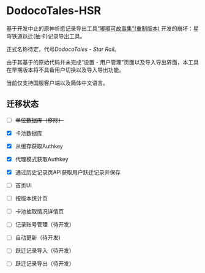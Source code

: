 # DodocoTales-HSR

基于开发中止的原神祈愿记录导出工具[“嘟嘟可故事集”(重制版本)](https://github.com/TremblingMoeNew/DodocoTales) 开发的崩坏：星穹铁道跃迁(抽卡)记录导出工具。

正式名称待定，代号*DodocoTales - Star Rail*。



由于其基于的原始代码并未完成“设置 - 用户管理”页面以及导入导出界面，本工具在早期版本将不具备用户切换以及导入导出功能。

当前仅支持国服客户端以及简体中文语言。



## 迁移状态

- [ ] ~~单位数据库（移除）~~

- [x] 卡池数据库

- [x] 从缓存获取Authkey

- [x] 代理模式获取Authkey

- [x] 通过历史记录页API获取用户跃迁记录并保存

- [ ] 首页UI

- [ ] 按版本统计页

- [ ] 卡池抽取情况详情页

- [ ] 记录账号管理（待开发）

- [ ] 自动更新（待开发）

- [ ] 跃迁记录导入（待开发）

- [ ] 跃迁记录导出（待开发）